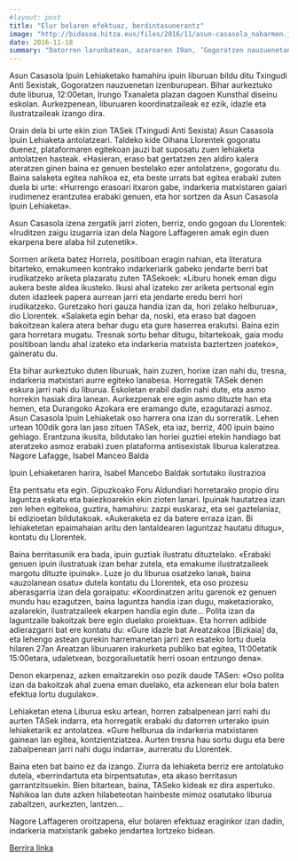 ```yaml
---
#layout: post
title: "Elur bolaren efektuaz, berdintasunerantz"
image: "http://bidasoa.hitza.eus/files/2016/11/asun-casasola_nabarmen.jpg"
date: 2016-11-18
summary: "Datorren larunbatean, azaroaren 19an, ‘Gogoratzen nauzuenetan’ liburua aurkeztuko dugu, bi urtez egin dugun Asun Casasola Ipuin Lehiaketan bildutako ipuin ederrenen bilduma da. Ipuinak gainera, inguruko emakume ilustratzaileek egindako marrazkiekin ageri dira."
---
```


Asun Casasola Ipuin Lehiaketako hamahiru ipuin liburuan bildu ditu Txingudi Anti Sexistak, Gogoratzen nauzuenetan izenburupean. Bihar aurkeztuko dute liburua, 12:00etan, Irungo Txanaleta plazan dagoen Kunsthal diseinu eskolan. Aurkezpenean, liburuaren koordinatzaileak ez ezik, idazle eta ilustratzaileak izango dira.

Orain dela bi urte ekin zion TASek (Txingudi Anti Sexista) Asun Casasola Ipuin Lehiaketa antolatzeari. Taldeko kide Oihana Llorentek gogoratu duenez, plataformaren egitekoan jauzi bat suposatu zuen lehiaketa antolatzen hasteak. «Hasieran, eraso bat gertatzen zen aldiro kalera ateratzen ginen baina ez genuen bestelako ezer antolatzen», gogoratu du.
Baina salaketa egitea nahikoa ez, eta beste urrats bat egitea erabaki zuten duela bi urte: «Hurrengo erasoari itxaron gabe, indarkeria matxistaren gaiari irudimenez erantzutea erabaki genuen, eta hor sortzen da Asun Casasola Ipuin Lehiaketa».

Asun Casasola izena zergatik jarri zioten, berriz, ondo gogoan du Llorentek: «Iruditzen zaigu izugarria izan dela Nagore Laffageren amak egin duen ekarpena bere alaba hil zutenetik».

Sormen ariketa batez
Horrela, positiboan eragin nahian, eta literatura bitarteko, emakumeen kontrako indarkeriarik gabeko jendarte berri bat irudikatzeko ariketa plazaratu zuten TASekoek: «Liburu honek eman digu aukera beste aldea ikusteko. Ikusi ahal izateko zer ariketa pertsonal egin duten idazleek papera aurrean jarri eta jendarte eredu berri hori irudikatzeko. Guretzako hori gauza handia izan da, hori zelako helburua», dio Llorentek. «Salaketa egin behar da, noski, eta eraso bat dagoen bakoitzean kalera atera behar dugu eta gure haserrea erakutsi. Baina ezin gara horretara mugatu. Tresnak sortu behar ditugu, bitartekoak, gaia modu positiboan landu ahal izateko eta indarkeria matxista baztertzen joateko», gaineratu du.

Eta bihar aurkeztuko duten liburuak, hain zuzen, horixe izan nahi du, tresna, indarkeria matxistari aurre egiteko lanabesa. Horregatik TASek denen eskura jarri nahi du liburua. Eskoletan erabil dadin nahi dute, eta asmo horrekin hasiak dira lanean. Aurkezpenak ere egin asmo dituzte han eta hemen, eta Durangoko Azokara ere eramango dute, ezagutarazi asmoz.
Asun Casasola Ipuin Lehiaketak oso harrera ona izan du sorreratik. Lehen urtean 100dik gora lan jaso zituen TASek, eta iaz, berriz, 400 ipuin baino gehiago. Erantzuna ikusita, bildutako lan horiei guztiei etekin handiago bat ateratzeko asmoz erabaki zuen plataforma antisexistak liburua kaleratzea.
Nagore Lafagge, Isabel Manceo Balda

Ipuin Lehiaketaren harira, Isabel Mancebo Baldak sortutako ilustrazioa

Eta pentsatu eta egin. Gipuzkoako Foru Aldundiari horretarako propio diru laguntza eskatu eta baiezkoarekin ekin zioten lanari. Ipuinak hautatzea izan zen lehen egitekoa, guztira, hamahiru: zazpi euskaraz, eta sei gaztelaniaz, bi edizioetan bildutakoak. «Aukeraketa ez da batere erraza izan. Bi lehiaketetan epaimahaian aritu den lantaldearen laguntzaz hautatu ditugu», kontatu du Llorentek.

Baina berritasunik era bada, ipuin guztiak ilustratu dituztelako. «Erabaki genuen ipuin ilustratuak izan behar zutela, eta emakume ilustratzaileek margotu dituzte ipuinak».
Luze jo du liburua osatzeko lanak, baina «auzolanean osatu» dutela kontatu du Llorentek, eta oso prozesu aberasgarria izan dela goraipatu: «Koordinatzen aritu garenok ez genuen mundu hau ezagutzen, baina laguntza handia izan dugu, maketaziorako, azalarekin, ilustratzaileek ekarpen handia egin dute… Polita izan da laguntzaile bakoitzak bere egin duelako proiektua». Eta horren adibide adierazgarri bat ere kontatu du: «Gure idazle bat Areatzakoa [Bizkaia] da, eta lehengo astean gurekin harremanetan jarri zen esateko lortu duela hilaren 27an Areatzan liburuaren irakurketa publiko bat egitea, 11:00etatik 15:00etara, udaletxean, bozgorailuetatik herri osoan entzungo dena».

Denon ekarpenaz, azken emaitzarekin oso pozik daude TASen: «Oso polita izan da bakoitzak ahal zuena eman duelako, eta azkenean elur bola baten efektua lortu dugulako».

Lehiaketan etena
Liburua esku artean, horren zabalpenean jarri nahi du aurten TASek indarra, eta horregatik erabaki du datorren urterako ipuin lehiaketarik ez antolatzea. «Gure helburua da indarkeria matxistaren gainean lan egitea, kontzientziatzea. Aurten tresna hau sortu dugu eta bere zabalpenean jarri nahi dugu indarra», aurreratu du Llorentek.

Baina eten bat baino ez da izango. Ziurra da lehiaketa berriz ere antolatuko dutela, «berrindartuta eta birpentsatuta», eta akaso berritasun garrantzitsuekin. Bien bitartean, baina, TASeko kideak ez dira aspertuko. Nahikoa lan dute azken hilabeteotan hainbeste mimoz osatutako liburua zabaltzen, aurkezten, lantzen…

Nagore Laffageren oroitzapena, elur bolaren efektuaz eraginkor izan dadin, indarkeria matxistarik gabeko jendartea lortzeko bidean.

[Berrira linka](http://bidasoa.hitza.eus/2016/11/18/elur-bolaren-efektuaz-berdintasunerantz/)
